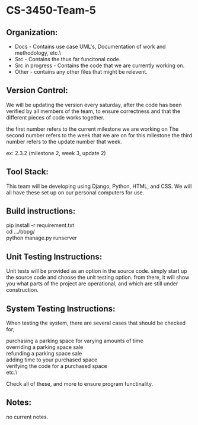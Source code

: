 # CS-3450-Team-5
## Organization:

- Docs - Contains use case UML's, Documentation of work and methodology, etc.\
- Src - Contains the thus far funcitonal code.  
- Src in progress - Contains the code that we are currently working on.  
- Other - contains any other files that might be relevent.  

## Version Control:

We will be updating the version every saturday, after the code has been 
verified by all members of the team, to ensure correctness and that the 
different pieces of code works together.

the first number refers to the current milestone we are working on
The second number refers to the week that we are on for this milestone
the third number refers to the update number that week.

ex: 2.3.2 (milestone 2, week 3, update 2)

 
## Tool Stack:

This team will be developing using Django, Python, HTML, and CSS. We will all
have these set up on our personal computers for use.


## Build instructions:

pip install -r requirement.txt\
cd .../bbpg/\
python manage.py runserver  

## Unit Testing Instructions:

Unit tests will be provided as an option in the source code. simply start 
up the source code and choose the unit testing option. from there, it will
show you what parts of the project are operational, and which are still 
under construction.

## System Testing Instructions:

When testing the system, there are several cases that should be checked for;

purchasing a parking space for varying amounts of time\
overriding a parking space sale\
refunding a parking space sale\
adding time to your purchased space\
verifying the code for a purchased space\
etc.\

Check all of these, and more to ensure program functinality.

## Notes:

no current notes.
